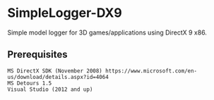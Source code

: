 # SimpleLogger-DX9
Simple model logger for 3D games/applications using DirectX 9 x86.

## Prerequisites
```
MS DirectX SDK (November 2008) https://www.microsoft.com/en-us/download/details.aspx?id=4064
MS Detours 1.5
Visual Studio (2012 and up)
```
